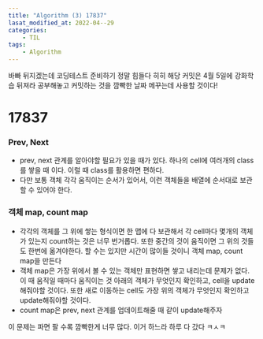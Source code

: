 ```yaml
---
title: "Algorithm (3) 17837"
lasat_modified_at: 2022-04--29
categories:
    - TIL
tags:
    - Algorithm
---
```


바빠 뒤지겠는데 코딩테스트 준비하기 정말 힘들다 히히
해당 커밋은 4월 5일에 강화학습 뒤져라 공부해놓고 커밋하는 것을 깜빡한 날짜 메꾸는데 사용할 것이다!

# 17837

### Prev, Next

- prev, next 관계를 알아야할 필요가 있을 때가 있다. 하나의 cell에 여러개의 class를 쌓을 때 이다. 이럴 때 class를 활용하면 편하다.
- 다만 보통 객체 각각 움직이는 순서가 있어서, 이런 객체들을 배열에 순서대로 보관할 수 있어야 한다.

### 객체 map, count map

- 각각의 객체를 그 위에 쌓는 형식이면 한 맵에 다 보관해서 각 cell마다 몇개의 객체가 있는지 count하는 것은 너무 번거롭다. 또한 중간의 것이 움직이면 그 위의 것들도 한번에 옮겨야한다. 할 수는 있지만 시간이 많이들 것이니 객체 map, count map을 만든다
- 객체 map은 가장 위에서 볼 수 있는 객체만 표현하면 쌓고 내리는데 문제가 없다. 이 때 움직일 때마다 움직이는 것 아래의 객체가 무엇인지 확인하고, cell을 update해줘야할 것이다. 또한 새로 이동하는 cell도 가장 위의 객체가 무엇인지 확인하고 update해줘야할 것이다.
- count map은 prev, next 관계를 업데이트해줄 때 같이 update해주자

이 문제는 파면 팔 수록 깜빡한게 너무 많다. 이거 하느라 하루 다 갔다 ㅋㅅㅋ
